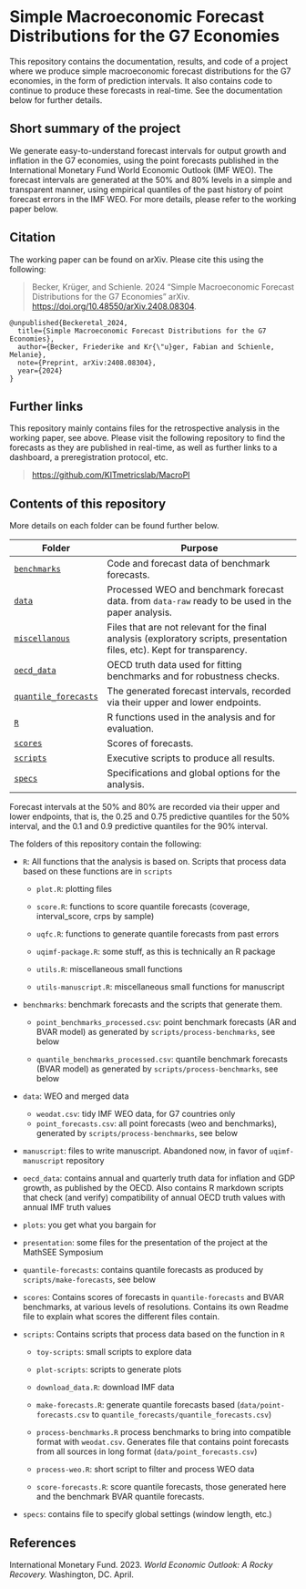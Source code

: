 
<!-- README.md is generated from README.Rmd. Please edit that file -->

# Simple Macroeconomic Forecast Distributions for the G7 Economies

<!-- badges: start -->
<!-- badges: end -->

This repository contains the documentation, results, and code of a
project where we produce simple macroeconomic forecast distributions for
the G7 economies, in the form of prediction intervals. It also contains
code to continue to produce these forecasts in real-time. See the
documentation below for further details.

## Short summary of the project

We generate easy-to-understand forecast intervals for output growth and
inflation in the G7 economies, using the point forecasts published in
the International Monetary Fund World Economic Outlook (IMF WEO). The
forecast intervals are generated at the 50% and 80% levels in a simple
and transparent manner, using empirical quantiles of the past history of
point forecast errors in the IMF WEO. For more details, please refer to
the working paper below.

## Citation

The working paper can be found on arXiv. Please cite this using the
following:

> Becker, Krüger, and Schienle. 2024 “Simple Macroeconomic Forecast
> Distributions for the G7 Economies” arXiv.
> <https://doi.org/10.48550/arXiv.2408.08304>.

    @unpublished{Beckeretal_2024,
      title={Simple Macroeconomic Forecast Distributions for the G7 Economies},
      author={Becker, Friederike and Kr{\"u}ger, Fabian and Schienle, Melanie},
      note={Preprint, arXiv:2408.08304},
      year={2024}
    }

## Further links

This repository mainly contains files for the retrospective analysis in
the working paper, see above. Please visit the following repository to
find the forecasts as they are published in real-time, as well as
further links to a dashboard, a preregistration protocol, etc.

> <https://github.com/KITmetricslab/MacroPI>

## Contents of this repository

More details on each folder can be found further below.

| Folder                                      | Purpose                                                                                                                   |
|---------------------------------------------|---------------------------------------------------------------------------------------------------------------------------|
| [`benchmarks`](benchmarks/)                 | Code and forecast data of benchmark forecasts.                                                                            |
| [`data`](data/)                             | Processed WEO and benchmark forecast data. from `data-raw` ready to be used in the paper analysis.                        |
| [`miscellanous`](miscellanous/)             | Files that are not relevant for the final analysis (exploratory scripts, presentation files, etc). Kept for transparency. |
| [`oecd_data`](oecd_data/)                   | OECD truth data used for fitting benchmarks and for robustness checks.                                                    |
| [`quantile_forecasts`](quantile_forecasts/) | The generated forecast intervals, recorded via their upper and lower endpoints.                                           |
| [`R`](R/)                                   | R functions used in the analysis and for evaluation.                                                                      |
| [`scores`](scores/)                         | Scores of forecasts.                                                                                                      |
| [`scripts`](scripts/)                       | Executive scripts to produce all results.                                                                                 |
| [`specs`](specs/)                           | Specifications and global options for the analysis.                                                                       |

Forecast intervals at the 50% and 80% are recorded via their upper and
lower endpoints, that is, the 0.25 and 0.75 predictive quantiles for the
50% interval, and the 0.1 and 0.9 predictive quantiles for the 90%
interval.

The folders of this repository contain the following:

- `R`: All functions that the analysis is based on. Scripts that process
  data based on these functions are in `scripts`

  - `plot.R`: plotting files

  - `score.R`: functions to score quantile forecasts (coverage,
    interval_score, crps by sample)

  - `uqfc.R`: functions to generate quantile forecasts from past errors

  - `uqimf-package.R`: some stuff, as this is technically an R package

  - `utils.R`: miscellaneous small functions

  - `utils-manuscript.R`: miscellaneous small functions for manuscript

- `benchmarks`: benchmark forecasts and the scripts that generate them.

  - `point_benchmarks_processed.csv`: point benchmark forecasts (AR and
    BVAR model) as generated by `scripts/process-benchmarks`, see below

  - `quantile_benchmarks_processed.csv`: quantile benchmark forecasts
    (BVAR model) as generated by `scripts/process-benchmarks`, see below

- `data`: WEO and merged data

  - `weodat.csv`: tidy IMF WEO data, for G7 countries only
  - `point_forecasts.csv`: all point forecasts (weo and benchmarks),
    generated by `scripts/process-benchmarks`, see below

- `manuscript`: files to write manuscript. Abandoned now, in favor of
  `uqimf-manuscript` repository

- `oecd_data`: contains annual and quarterly truth data for inflation
  and GDP growth, as published by the OECD. Also contains R markdown
  scripts that check (and verify) compatibility of annual OECD truth
  values with annual IMF truth values

- `plots`: you get what you bargain for

- `presentation`: some files for the presentation of the project at the
  MathSEE Symposium

- `quantile-forecasts`: contains quantile forecasts as produced by
  `scripts/make-forecasts`, see below

- `scores`: Contains scores of forecasts in `quantile-forecasts` and
  BVAR benchmarks, at various levels of resolutions. Contains its own
  Readme file to explain what scores the different files contain.

- `scripts`: Contains scripts that process data based on the function in
  `R`

  - `toy-scripts`: small scripts to explore data

  - `plot-scripts`: scripts to generate plots

  - `download_data.R`: download IMF data

  - `make-forecasts.R`: generate quantile forecasts based
    (`data/point-forecasts.csv` to
    `quantile_forecasts/quantile_forecasts.csv`)

  - `process-benchmarks.R` process benchmarks to bring into compatible
    format with `weodat.csv`. Generates file that contains point
    forecasts from all sources in long format
    (`data/point_forecasts.csv`)

  - `process-weo.R`: short script to filter and process WEO data

  - `score-forecasts.R`: score quantile forecasts, those generated here
    and the benchmark BVAR quantile forecasts.

- `specs`: contains file to specify global settings (window length,
  etc.)

## References

International Monetary Fund. 2023. *World Economic Outlook: A Rocky
Recovery.* Washington, DC. April.
